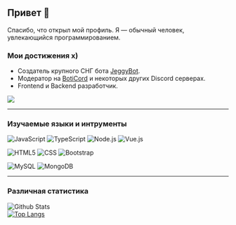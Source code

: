## Привет 👋

Спасибо, что открыл мой профиль. Я — обычный человек, увлекающийся программированием.

### Мои достижения x)
- Создатель крупного СНГ бота [JeggyBot](https://jeggybot.xyz).
- Модератор на [BotiCord](https://boticord.top) и некоторых других Discord серверах.
- Frontend и Backend разработчик.

<a href="https://discord.gg/gbAC9sa">
  <img src="http://invidget.switchblade.xyz/gbAC9sa" />
</a>

---
### **Изучаемые языки и интрументы**

![JavaScript](https://img.shields.io/badge/-JavaScript-161b22?style=for-the-badge&logo=JavaScript)
![TypeScript](https://img.shields.io/badge/-TypeScript-161b22?style=for-the-badge&logo=TypeScript)
![Node.js](https://img.shields.io/badge/-Node.js-161b22?style=for-the-badge&logo=Node.js)
![Vue.js](https://img.shields.io/badge/-Vue.js-161b22?style=for-the-badge&logo=Vue.js)

![HTML5](https://img.shields.io/badge/-HTML5-161b22?style=for-the-badge&logo=HTML5)
![CSS](https://img.shields.io/badge/-CSS-161b22?style=for-the-badge&logo=CSS3&logoColor=1572B6)
![Bootstrap](https://img.shields.io/badge/-Bootstrap-161b22?style=for-the-badge&logo=Bootstrap)

![MySQL](https://img.shields.io/badge/-MySQL-161b22?style=for-the-badge&logo=MySQL)
![MongoDB](https://img.shields.io/badge/-MongoDB-161b22?style=for-the-badge&logo=MongoDB)

---
### **Различная статистика**

![Github Stats](https://github-readme-stats.vercel.app/api?username=MrVaDiM4iK&show_icons=true&theme=dark)
<br />
[![Top Langs](https://github-readme-stats.vercel.app/api/wakatime?username=MrVaDiM4iK&show_icons=true&hide_border=false&theme=dark&layout=compact)](https://wakatime.com/@MrVaDiM4iK)
